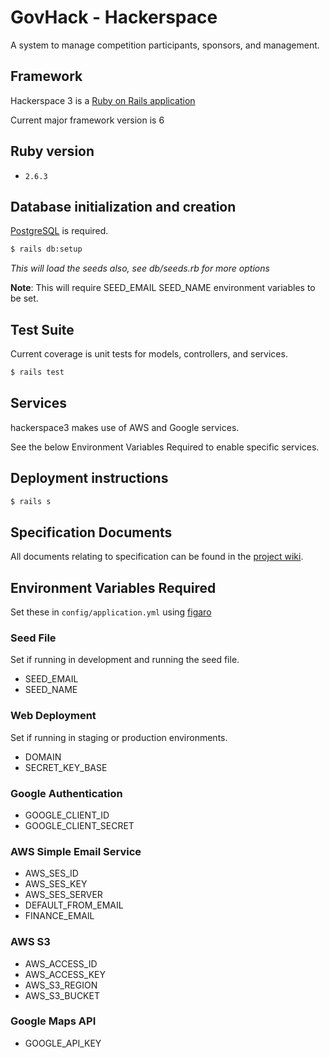 # GovHack - Hackerspace

A system to manage competition participants, sponsors, and management.

## Framework

Hackerspace 3 is a [Ruby on Rails application](https://rubyonrails.org/)

Current major framework version is 6

## Ruby version

- `2.6.3`

## Database initialization and creation

[PostgreSQL](https://www.postgresql.org/) is required.

```bash
$ rails db:setup
```

*This will load the seeds also, see db/seeds.rb for more options*

**Note**: This will require SEED_EMAIL SEED_NAME environment variables to be set.

## Test Suite

Current coverage is unit tests for models, controllers, and services.

```bash
$ rails test
```

## Services

hackerspace3 makes use of AWS and Google services.

See the below Environment Variables Required to enable specific services.

## Deployment instructions

```bash
$ rails s
```

## Specification Documents

All documents relating to specification can be found in the [project
wiki](https://github.com/cassar/hackerspace3/wiki).

## Environment Variables Required

Set these in `config/application.yml` using [figaro](https://github.com/laserlemon/figaro)

### Seed File

Set if running in development and running the seed file.

- SEED_EMAIL
- SEED_NAME

### Web Deployment

Set if running in staging or production environments.

- DOMAIN
- SECRET_KEY_BASE

### Google Authentication

- GOOGLE_CLIENT_ID
- GOOGLE_CLIENT_SECRET

### AWS Simple Email Service

- AWS_SES_ID
- AWS_SES_KEY
- AWS_SES_SERVER
- DEFAULT_FROM_EMAIL
- FINANCE_EMAIL

### AWS S3

- AWS_ACCESS_ID
- AWS_ACCESS_KEY
- AWS_S3_REGION
- AWS_S3_BUCKET

### Google Maps API

- GOOGLE_API_KEY
